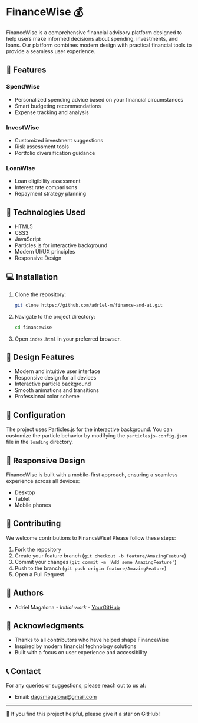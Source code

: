 # FinanceWise 💰

FinanceWise is a comprehensive financial advisory platform designed to help users make informed decisions about spending, investments, and loans. Our platform combines modern design with practical financial tools to provide a seamless user experience.

## 🌟 Features

### SpendWise
- Personalized spending advice based on your financial circumstances
- Smart budgeting recommendations
- Expense tracking and analysis

### InvestWise
- Customized investment suggestions
- Risk assessment tools
- Portfolio diversification guidance

### LoanWise
- Loan eligibility assessment
- Interest rate comparisons
- Repayment strategy planning

## 🚀 Technologies Used

- HTML5
- CSS3
- JavaScript
- Particles.js for interactive background
- Modern UI/UX principles
- Responsive Design

## 💻 Installation

1. Clone the repository:

   ```bash
   git clone https://github.com/adr1el-m/finance-and-ai.git
   ```

2. Navigate to the project directory:

   ```bash
   cd financewise
   ```

3. Open `index.html` in your preferred browser.

## 🎨 Design Features

- Modern and intuitive user interface
- Responsive design for all devices
- Interactive particle background
- Smooth animations and transitions
- Professional color scheme

## 🔧 Configuration

The project uses Particles.js for the interactive background. You can customize the particle behavior by modifying the `particlesjs-config.json` file in the `loading` directory.

## 📱 Responsive Design

FinanceWise is built with a mobile-first approach, ensuring a seamless experience across all devices:
- Desktop
- Tablet
- Mobile phones

## 🤝 Contributing

We welcome contributions to FinanceWise! Please follow these steps:

1. Fork the repository
2. Create your feature branch (`git checkout -b feature/AmazingFeature`)
3. Commit your changes (`git commit -m 'Add some AmazingFeature'`)
4. Push to the branch (`git push origin feature/AmazingFeature`)
5. Open a Pull Request


## 👥 Authors

- Adriel Magalona - *Initial work* - [YourGitHub](https://github.com/adr1el-m)

## 🙏 Acknowledgments


- Thanks to all contributors who have helped shape FinanceWise
- Inspired by modern financial technology solutions
- Built with a focus on user experience and accessibility

## 📞 Contact

For any queries or suggestions, please reach out to us at:
- Email: dagsmagalona@gmail.com



---
🌟 If you find this project helpful, please give it a star on GitHub!
